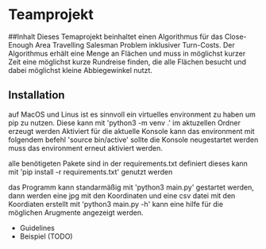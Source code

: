 # Teamprojekt


##Inhalt
Dieses Temaprojekt beinhaltet einen Algorithmus für das Close-Enough Area Travelling Salesman Problem inklusiver Turn-Costs. Der Algorithmus erhält eine Menge an Flächen und muss in möglichst kurzer Zeit eine möglichst kurze Rundreise finden, die alle Flächen besucht und dabei möglichst kleine Abbiegewinkel nutzt.

## Installation
auf MacOS und Linus ist es sinnvoll ein virtuelles environment zu haben um pip zu nutzen. 
Diese kann mit 'python3 -m venv .' im aktuzellen Ordner erzeugt werden
Aktiviert für die aktuelle Konsole kann das environment mit folgendem befehl 'source bin/active' 
sollte die Konsole neugestartet werden muss das environment erneut aktiviert werden.


alle benötigeten Pakete sind in der requirements.txt definiert
dieses kann mit 'pip install -r requirements.txt' genutzt werden

das Programm kann standarmäßig mit 'python3 main.py' gestartet werden, dann werden eine jpg mit den Koordinaten und eine csv datei mit den Koordiaten erstellt
mit 'python3 main.py -h' kann eine hilfe für die möglichen Arugmente angezeigt werden.

* Guidelines
* Beispiel (TODO)
